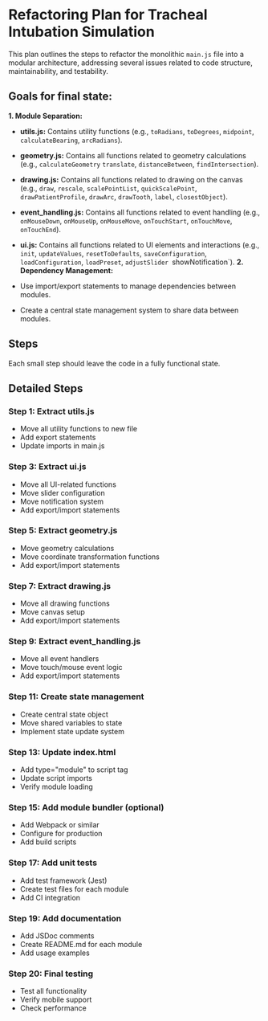 # Refactoring Plan for Tracheal Intubation Simulation

This plan outlines the steps to refactor the monolithic `main.js` file into a modular architecture,
addressing several issues related to code structure, maintainability, and testability.

## Goals for final state:
**1. Module Separation:**
   - **utils.js:** Contains utility functions (e.g., `toRadians`, `toDegrees`, 
   `midpoint`, `calculateBearing`, `arcRadians`).

   - **geometry.js:** Contains all functions related to geometry calculations (e.g., `calculateGeometry`
`translate`, `distanceBetween`, `findIntersection`).
   - **drawing.js:** Contains all functions related to drawing on the canvas (e.g., `draw`,
   `rescale`, `scalePointList`, `quickScalePoint`, 
`drawPatientProfile`, `drawArc`, `drawTooth`, `label`, `closestObject`).
   - **event_handling.js:** Contains all functions related to event handling (e.g., `onMouseDown`,
`onMouseUp`, `onMouseMove`, `onTouchStart`, `onTouchMove`, `onTouchEnd`).
   - **ui.js:** Contains all functions related to UI elements and interactions (e.g., `init`,
`updateValues`, `resetToDefaults`, `saveConfiguration`, `loadConfiguration`, `loadPreset`, `adjustSlider
`showNotification`).
**2. Dependency Management:**
   - Use import/export statements to manage dependencies between modules.
   - Create a central state management system to share data between modules.

## Steps

Each small step should leave the code in a fully functional state.

## Detailed Steps

### Step 1: Extract utils.js
- Move all utility functions to new file
- Add export statements
- Update imports in main.js

### Step 3: Extract ui.js
- Move all UI-related functions
- Move slider configuration
- Move notification system
- Add export/import statements

### Step 5: Extract geometry.js
- Move geometry calculations
- Move coordinate transformation functions
- Add export/import statements

### Step 7: Extract drawing.js
- Move all drawing functions
- Move canvas setup
- Add export/import statements

### Step 9: Extract event_handling.js
- Move all event handlers
- Move touch/mouse event logic
- Add export/import statements

### Step 11: Create state management
- Create central state object
- Move shared variables to state
- Implement state update system

### Step 13: Update index.html
- Add type="module" to script tag
- Update script imports
- Verify module loading

### Step 15: Add module bundler (optional)
- Add Webpack or similar
- Configure for production
- Add build scripts

### Step 17: Add unit tests
- Add test framework (Jest)
- Create test files for each module
- Add CI integration

### Step 19: Add documentation
- Add JSDoc comments
- Create README.md for each module
- Add usage examples

### Step 20: Final testing
- Test all functionality
- Verify mobile support
- Check performance



